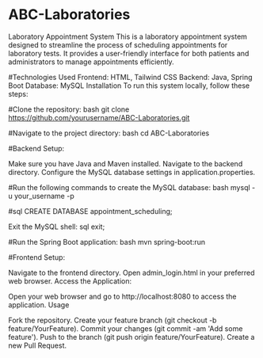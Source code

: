 # ABC-Laboratories
 Laboratory Appointment System
This is a laboratory appointment system designed to streamline the process of scheduling appointments for laboratory tests. It provides a user-friendly interface for both patients and administrators to manage appointments efficiently.

#Technologies Used
Frontend: HTML, Tailwind CSS
Backend: Java, Spring Boot
Database: MySQL
Installation
To run this system locally, follow these steps:

#Clone the repository:
bash
git clone https://github.com/yourusername/ABC-Laboratories.git

#Navigate to the project directory:
bash
cd ABC-Laboratories


#Backend Setup:

Make sure you have Java and Maven installed.
Navigate to the backend directory.
Configure the MySQL database settings in application.properties.

#Run the following commands to create the MySQL database:
bash
mysql -u your_username -p

#sql
CREATE DATABASE appointment_scheduling;

Exit the MySQL shell:
sql
exit;

#Run the Spring Boot application:
bash
mvn spring-boot:run


#Frontend Setup:

Navigate to the frontend directory.
Open admin_login.html in your preferred web browser.
Access the Application:

Open your web browser and go to http://localhost:8080 to access the application.
Usage

Fork the repository.
Create your feature branch (git checkout -b feature/YourFeature).
Commit your changes (git commit -am 'Add some feature').
Push to the branch (git push origin feature/YourFeature).
Create a new Pull Request.
